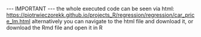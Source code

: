 --- IMPORTANT --- the whole executed code can be seen via html: https://piotrwieczorekk.github.io/projects_R/regression/regression/car_price_lm.html alternatively you can navigate to the html file and download it, or download the Rmd file and open it in R
